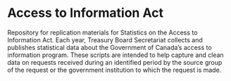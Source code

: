 # Access to Information Act
Repository for replication materials for Statistics on the Access to Information Act.
Each year, Treasury Board Secretariat collects and publishes statistical data about the Government of Canada’s access to information program. These scripts are intended to help capture and clean data on requests received during an identified period by the source group of the request or the government institution to which the request is made.
